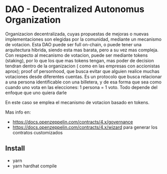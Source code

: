 # DAO - Decentralized Autonomus Organization

Organizacion decentralizada, cuyas propuestas de mejoras o nuevas implementaciones son elegidas por la comunidad, mediante un mecanismo de votacion. Esta DAO puede ser full on-chain, o puede tener una arquitectura hibrida, siendo esta mas barata, pero a su vez mas compleja. 
Con respecto al mecanismo de votacion, puede ser mediante tokens (staking), por lo que los que mas tokens tengan, mas poder de decision tendran dentro de la organizacion ( como en las empresas con accionistas aprox); proof of personhood, que busca evitar que alguien realice muchas votaciones desde diferentes cuentas. Es un protocolo que busca relacionar a una persona identificable con una billetera, y de esa forma que sea como cuando uno vota en las elecciones: 1 persona = 1 voto.
Todo depende del enfoque que uno quiera darle

En este caso se emplea el mecanismo de votacion basado en tokens.

Mas info en: 
- https://docs.openzeppelin.com/contracts/4.x/governance
- https://docs.openzeppelin.com/contracts/4.x/wizard para generar los contratos customizados


## Install

- yarn
- yarn hardhat compile

